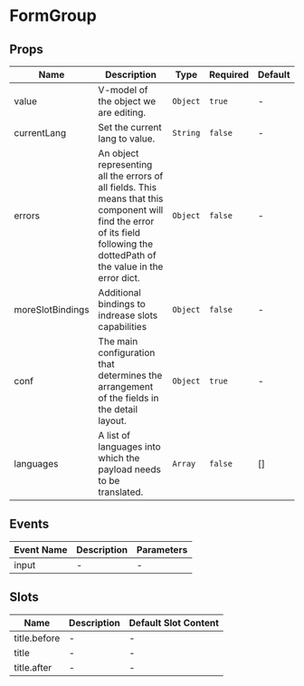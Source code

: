 # FormGroup

## Props

<!-- @vuese:FormGroup:props:start -->

|Name|Description|Type|Required|Default|
|---|---|---|---|---|
|value|V-model of the object we are editing.|`Object`|`true`|-|
|currentLang|Set the current lang to value.|`String`|`false`|-|
|errors|An object representing all the errors of all fields. This means that this component will find the error of its field following the dottedPath of the value in the error dict.|`Object`|`false`|-|
|moreSlotBindings|Additional bindings to indrease slots capabilities|`Object`|`false`|-|
|conf|The main configuration that determines the arrangement of the fields in the detail layout.|`Object`|`true`|-|
|languages|A list of languages into which the payload needs to be translated.|`Array`|`false`|[]|

<!-- @vuese:FormGroup:props:end -->


## Events

<!-- @vuese:FormGroup:events:start -->

|Event Name|Description|Parameters|
|---|---|---|
|input|-|-|

<!-- @vuese:FormGroup:events:end -->


## Slots

<!-- @vuese:FormGroup:slots:start -->

|Name|Description|Default Slot Content|
|---|---|---|
|title.before|-|-|
|title|-|-|
|title.after|-|-|

<!-- @vuese:FormGroup:slots:end -->


